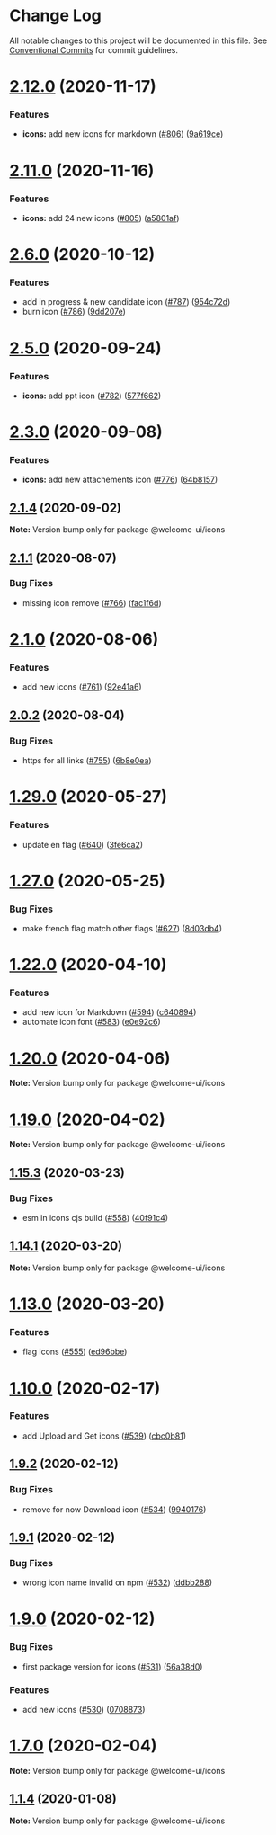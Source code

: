 # Change Log

All notable changes to this project will be documented in this file.
See [Conventional Commits](https://conventionalcommits.org) for commit guidelines.

# [2.12.0](https://github.com/WTTJ/welcome-ui/compare/v2.11.0...v2.12.0) (2020-11-17)


### Features

* **icons:** add new icons for markdown ([#806](https://github.com/WTTJ/welcome-ui/issues/806)) ([9a619ce](https://github.com/WTTJ/welcome-ui/commit/9a619ce2f76b02858e9d267ad58b57a11900fb22))





# [2.11.0](https://github.com/WTTJ/welcome-ui/compare/v2.10.0...v2.11.0) (2020-11-16)


### Features

* **icons:** add 24 new icons ([#805](https://github.com/WTTJ/welcome-ui/issues/805)) ([a5801af](https://github.com/WTTJ/welcome-ui/commit/a5801afdf9cea5811061206ef579aea5919e4198))





# [2.6.0](https://github.com/WTTJ/welcome-ui/compare/v2.5.2...v2.6.0) (2020-10-12)


### Features

* add in progress & new candidate icon ([#787](https://github.com/WTTJ/welcome-ui/issues/787)) ([954c72d](https://github.com/WTTJ/welcome-ui/commit/954c72d7ca3fee8f393e3479e2ea83ff4e2563dd))
* burn icon ([#786](https://github.com/WTTJ/welcome-ui/issues/786)) ([9dd207e](https://github.com/WTTJ/welcome-ui/commit/9dd207e96c7d620d0826584e251bdf8fd4434522))





# [2.5.0](https://github.com/WTTJ/welcome-ui/compare/v2.4.1...v2.5.0) (2020-09-24)


### Features

* **icons:** add ppt icon ([#782](https://github.com/WTTJ/welcome-ui/issues/782)) ([577f662](https://github.com/WTTJ/welcome-ui/commit/577f6626c6546b4fdf8b207b55a06f9f5e91a4da))





# [2.3.0](https://github.com/WTTJ/welcome-ui/compare/v2.2.0...v2.3.0) (2020-09-08)


### Features

* **icons:** add new attachements icon ([#776](https://github.com/WTTJ/welcome-ui/issues/776)) ([64b8157](https://github.com/WTTJ/welcome-ui/commit/64b8157441b7541780df410893733938c637857d))





## [2.1.4](https://github.com/WTTJ/welcome-ui/compare/v2.1.3...v2.1.4) (2020-09-02)

**Note:** Version bump only for package @welcome-ui/icons





## [2.1.1](https://github.com/WTTJ/welcome-ui/compare/v2.1.0...v2.1.1) (2020-08-07)


### Bug Fixes

* missing icon remove ([#766](https://github.com/WTTJ/welcome-ui/issues/766)) ([fac1f6d](https://github.com/WTTJ/welcome-ui/commit/fac1f6d13db021ed58ced06e2e4306ab75507865))





# [2.1.0](https://github.com/WTTJ/welcome-ui/compare/v2.0.2...v2.1.0) (2020-08-06)


### Features

* add new icons ([#761](https://github.com/WTTJ/welcome-ui/issues/761)) ([92e41a6](https://github.com/WTTJ/welcome-ui/commit/92e41a611085b6f0b5b23feae489dcde17ff1e50))





## [2.0.2](https://github.com/WTTJ/welcome-ui/compare/v2.0.1...v2.0.2) (2020-08-04)


### Bug Fixes

* https for all links ([#755](https://github.com/WTTJ/welcome-ui/issues/755)) ([6b8e0ea](https://github.com/WTTJ/welcome-ui/commit/6b8e0ea7807486510169437bb909cb65038ff6f5))





# [1.29.0](https://github.com/WTTJ/welcome-ui/compare/v1.28.0...v1.29.0) (2020-05-27)


### Features

* update en flag ([#640](https://github.com/WTTJ/welcome-ui/issues/640)) ([3fe6ca2](https://github.com/WTTJ/welcome-ui/commit/3fe6ca2b45a6e4a080231038f345f37593079aa3))





# [1.27.0](https://github.com/WTTJ/welcome-ui/compare/v1.26.4...v1.27.0) (2020-05-25)


### Bug Fixes

* make french flag match other flags ([#627](https://github.com/WTTJ/welcome-ui/issues/627)) ([8d03db4](https://github.com/WTTJ/welcome-ui/commit/8d03db4b2cf31eac52f39b15af0e3e47e3ce2fd7))





# [1.22.0](https://github.com/WTTJ/welcome-ui/compare/v1.21.2...v1.22.0) (2020-04-10)


### Features

* add new icon for Markdown ([#594](https://github.com/WTTJ/welcome-ui/issues/594)) ([c640894](https://github.com/WTTJ/welcome-ui/commit/c6408943a0a5323ffdddf228e0dc37fb91602742))
* automate icon font ([#583](https://github.com/WTTJ/welcome-ui/issues/583)) ([e0e92c6](https://github.com/WTTJ/welcome-ui/commit/e0e92c6f7a37d7eccb4a31817811be84c50ec5fb))





# [1.20.0](https://github.com/WTTJ/welcome-ui/compare/v1.19.2...v1.20.0) (2020-04-06)

**Note:** Version bump only for package @welcome-ui/icons





# [1.19.0](https://github.com/WTTJ/welcome-ui/compare/v1.18.1...v1.19.0) (2020-04-02)

**Note:** Version bump only for package @welcome-ui/icons





## [1.15.3](https://github.com/WTTJ/welcome-ui/compare/v1.14.1...v1.15.3) (2020-03-23)


### Bug Fixes

* esm in icons cjs build ([#558](https://github.com/WTTJ/welcome-ui/issues/558)) ([40f91c4](https://github.com/WTTJ/welcome-ui/commit/40f91c420070d57621b13b3f87d9a1e39fd13372))





## [1.14.1](https://github.com/WTTJ/welcome-ui/compare/v1.13.0...v1.14.1) (2020-03-20)

**Note:** Version bump only for package @welcome-ui/icons





# [1.13.0](https://github.com/WTTJ/welcome-ui/compare/v1.12.0...v1.13.0) (2020-03-20)


### Features

* flag icons ([#555](https://github.com/WTTJ/welcome-ui/issues/555)) ([ed96bbe](https://github.com/WTTJ/welcome-ui/commit/ed96bbe0ebec43ef2aab09c8889c4d7472267348))





# [1.10.0](https://github.com/WTTJ/welcome-ui/compare/v1.9.3...v1.10.0) (2020-02-17)


### Features

* add Upload and Get icons ([#539](https://github.com/WTTJ/welcome-ui/issues/539)) ([cbc0b81](https://github.com/WTTJ/welcome-ui/commit/cbc0b81dc84f0cbad4182a1e8afb844d0dfee9c0))





## [1.9.2](https://github.com/WTTJ/welcome-ui/compare/v1.9.1...v1.9.2) (2020-02-12)


### Bug Fixes

* remove for now Download icon ([#534](https://github.com/WTTJ/welcome-ui/issues/534)) ([9940176](https://github.com/WTTJ/welcome-ui/commit/99401768878932d648adfcb12cf402b22e098bed))





## [1.9.1](https://github.com/WTTJ/welcome-ui/compare/v1.9.0...v1.9.1) (2020-02-12)


### Bug Fixes

* wrong icon name invalid on npm ([#532](https://github.com/WTTJ/welcome-ui/issues/532)) ([ddbb288](https://github.com/WTTJ/welcome-ui/commit/ddbb2888f0473865410eb89d7cc02b8109463142))





# [1.9.0](https://github.com/WTTJ/welcome-ui/compare/v1.8.0...v1.9.0) (2020-02-12)


### Bug Fixes

* first package version for icons ([#531](https://github.com/WTTJ/welcome-ui/issues/531)) ([56a38d0](https://github.com/WTTJ/welcome-ui/commit/56a38d0bb2db2a5bc0e0eac30801aa8ca5bd2704))


### Features

* add new icons ([#530](https://github.com/WTTJ/welcome-ui/issues/530)) ([0708873](https://github.com/WTTJ/welcome-ui/commit/0708873527e8b6cade49f6248ca9276cbb1c2803))





# [1.7.0](https://github.com/WTTJ/welcome-ui/compare/v1.6.3...v1.7.0) (2020-02-04)

**Note:** Version bump only for package @welcome-ui/icons





## [1.1.4](https://github.com/WTTJ/welcome-ui/compare/v1.1.3...v1.1.4) (2020-01-08)

**Note:** Version bump only for package @welcome-ui/icons

